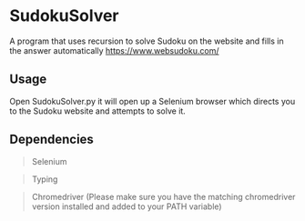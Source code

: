 # SudokuSolver
A program that uses recursion to solve Sudoku on the website and fills in the answer automatically
https://www.websudoku.com/

Usage
-----
Open SudokuSolver.py it will open up a Selenium browser which directs you to the Sudoku website and attempts to solve it.


Dependencies
------------
>Selenium 

>Typing

>Chromedriver (Please make sure you have the matching chromedriver version installed and added to your PATH variable)

